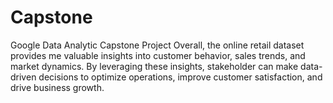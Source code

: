 # Capstone
Google Data Analytic Capstone Project
Overall, the online retail dataset provides me valuable insights into customer behavior, sales trends, and market dynamics. By leveraging these insights, stakeholder can make data-driven decisions to optimize operations, improve customer satisfaction, and drive business growth.
